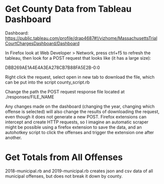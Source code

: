# Get County Data from Tableau Dashboard

Dashboard: https://public.tableau.com/profile/drap4687#!/vizhome/MassachusettsTrialCourtChargesDashboard/Dashboard

In Firefox look at  Web Developer > Network, press ctrl+f5 to refresh the tableau, then look for a POST request that looks like (it has a large size):

DBB269AE1A4E4A3EA278CB7B88FA5E2B-0:0

Right click the request, select open in new tab to download the file, which can be put into the script county_script.rb

Change the path the POST request response file located at ./responses/FILE_NAME

Any changes made on the dashboard (changing the year, changing which offense is selected) will also change the results of downloading the request, even though it does not generate a new POST. Firefox extensions can intercept and create HTTP requests, so I imagine an automatic scraper might be possible using a firefox extension to save the data, and an autohotkey script to click the offenses and trigger the extension one after another.

# Get Totals from All Offenses

2018-municipal.rb and 2019-municipal.rb creates json and csv data of all municipal offenses, but does not break it down by county.
